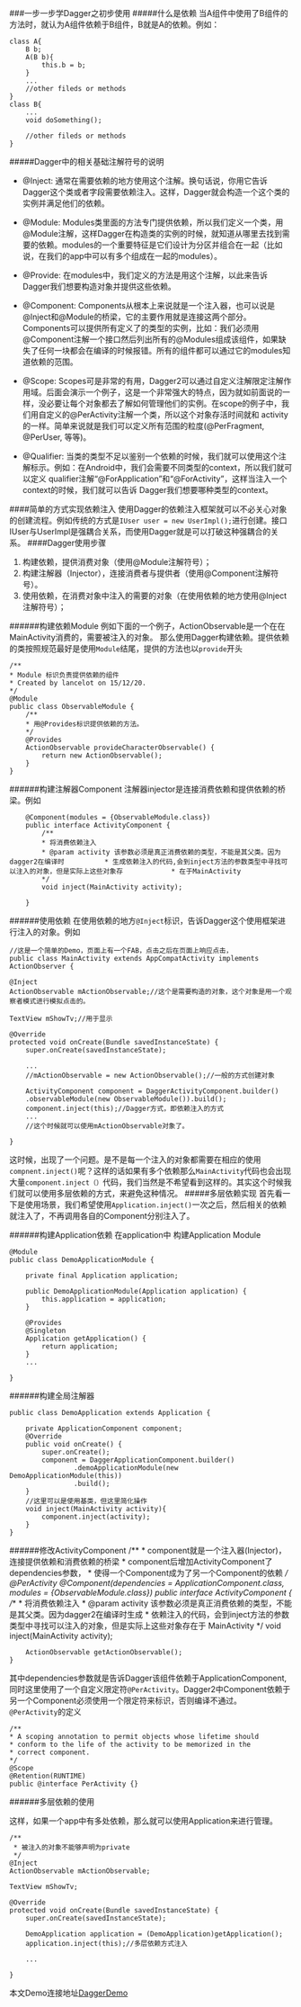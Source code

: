 ###一步一步学Dagger之初步使用
#####什么是依赖
当A组件中使用了B组件的方法时，就认为A组件依赖于B组件，B就是A的依赖。例如：  
				
	class A{
		B b;
		A(B b){
			this.b = b;
		}
		...
		//other fileds or methods
	}
	class B{
		...
		void doSomething();
		
		//other fileds or methods
	}
#####Dagger中的相关基础注解符号的说明
>
* @Inject: 通常在需要依赖的地方使用这个注解。换句话说，你用它告诉Dagger这个类或者字段需要依赖注入。这样，Dagger就会构造一个这个类的实例并满足他们的依赖。
>
* @Module: Modules类里面的方法专门提供依赖，所以我们定义一个类，用@Module注解，这样Dagger在构造类的实例的时候，就知道从哪里去找到需要的依赖。modules的一个重要特征是它们设计为分区并组合在一起（比如说，在我们的app中可以有多个组成在一起的modules）。
>
* @Provide: 在modules中，我们定义的方法是用这个注解，以此来告诉Dagger我们想要构造对象并提供这些依赖。
>
* @Component: Components从根本上来说就是一个注入器，也可以说是@Inject和@Module的桥梁，它的主要作用就是连接这两个部分。 Components可以提供所有定义了的类型的实例，比如：我们必须用@Component注解一个接口然后列出所有的@Modules组成该组件，如果缺失了任何一块都会在编译的时候报错。所有的组件都可以通过它的modules知道依赖的范围。
>
* @Scope: Scopes可是非常的有用，Dagger2可以通过自定义注解限定注解作用域。后面会演示一个例子，这是一个非常强大的特点，因为就如前面说的一样，没必要让每个对象都去了解如何管理他们的实例。在scope的例子中，我们用自定义的@PerActivity注解一个类，所以这个对象存活时间就和 activity的一样。简单来说就是我们可以定义所有范围的粒度(@PerFragment, @PerUser, 等等)。
>
* @Qualifier: 当类的类型不足以鉴别一个依赖的时候，我们就可以使用这个注解标示。例如：在Android中，我们会需要不同类型的context，所以我们就可以定义 qualifier注解“@ForApplication”和“@ForActivity”，这样当注入一个context的时候，我们就可以告诉 Dagger我们想要哪种类型的context。



####简单的方式实现依赖注入
使用Dagger的依赖注入框架就可以不必关心对象的创建流程。例如传统的方式是`IUser user = new UserImpl();`进行创建。接口IUser与UserImpl是强耦合关系，而使用Dagger就是可以打破这种强耦合的关系。
####Dagger使用步骤
1. 构建依赖，提供消费对象（使用@Module注解符号）；  
2. 构建注解器（Injector），连接消费者与提供者（使用@Component注解符号）。
3. 使用依赖，在消费对象中注入的需要的对象（在使用依赖的地方使用@Inject注解符号）； 

######构建依赖Module
例如下面的一个例子，ActionObservable是一个在在MainActivity消费的，需要被注入的对象。
那么使用Dagger构建依赖。提供依赖的类按照规范最好是使用`Module`结尾，提供的方法也以`provide`开头
	
	/**
	* Module 标识负责提供依赖的组件
	* Created by lancelot on 15/12/20.
	*/
	@Module
	public class ObservableModule {
    	/**
     	* 用@Provides标识提供依赖的方法。
     	*/
    	@Provides
    	ActionObservable provideCharacterObservable() {
        	return new ActionObservable();
    	}
	}
######构建注解器Component
注解器injector是连接消费依赖和提供依赖的桥梁。例如
		
		@Component(modules = {ObservableModule.class})
		public interface ActivityComponent {
    		/**
     		* 将消费依赖注入
     		* @param activity 该参数必须是真正消费依赖的类型，不能是其父类。因为dagger2在编译时			* 生成依赖注入的代码,会到inject方法的参数类型中寻找可以注入的对象，但是实际上这些对象存			* 在于MainActivity
     		*/
    		void inject(MainActivity activity);

		} 
######使用依赖
在使用依赖的地方`@Inject`标识，告诉Dagger这个使用框架进行注入的对象。例如
	
	//这是一个简单的Demo，页面上有一个FAB，点击之后在页面上响应点击，
	public class MainActivity extends AppCompatActivity implements ActionObserver {
    
    @Inject
    ActionObservable mActionObservable;//这个是需要构造的对象，这个对象是用一个观察者模式进行模拟点击的。

    TextView mShowTv;//用于显示

    @Override
    protected void onCreate(Bundle savedInstanceState) {
        super.onCreate(savedInstanceState);
        
        ...
		//mActionObservable = new ActionObservable();//一般的方式创建对象
		
		ActivityComponent component = DaggerActivityComponent.builder()
		.observableModule(new ObservableModule()).build();
	    component.inject(this);//Dagger方式，即依赖注入的方式
        ...
        //这个时候就可以使用mActionObservable对象了。

    }

这时候，出现了一个问题。是不是每一个注入的对象都需要在相应的使用`compnent.inject()`呢？这样的话如果有多个依赖那么`MainActivity`代码也会出现大量`component.inject（）`代码，我们当然是不希望看到这样的。其实这个时候我们就可以使用多层依赖的方式，来避免这种情况。
#####多层依赖实现
首先看一下是使用场景，我们希望使用`Application.inject()`一次之后，然后相关的依赖就注入了，不再调用各自的Component分别注入了。

######构建Application依赖
在application中 构建Application Module 

	@Module
	public class DemoApplicationModule {

    	private final Application application;

    	public DemoApplicationModule(Application application) {
        	this.application = application;
    	}

    	@Provides
    	@Singleton
    	Application getApplication() {
        	return application;
    	}
    	...

	}
######构建全局注解器


	public class DemoApplication extends Application {

    	private ApplicationComponent component;
    	@Override
    	public void onCreate() {
        	super.onCreate();
        	component = DaggerApplicationComponent.builder()
                	.demoApplicationModule(new DemoApplicationModule(this))
                	.build();
    	}
		//这里可以是使用基类，但这里简化操作
    	void inject(MainActivity activity){
        	component.inject(activity);
    	}
	}

######修改ActivityComponent
	/**
	* component就是一个注入器(Injector)，连接提供依赖和消费依赖的桥梁
    * component后增加ActivityComponent了dependencies参数，
    * 使得一个Component成为了另一个Component的依赖
    */
    @PerActivity
    @Component(dependencies = ApplicationComponent.class,
    modules =  {ObservableModule.class})
    public interface ActivityComponent {
    	/**
     	* 将消费依赖注入
     	* @param activity 该参数必须是真正消费依赖的类型，不能是其父类。因为dagger2在编译时生成		* 依赖注入的代码，会到inject方法的参数类型中寻找可以注入的对象，但是实际上这些对象存在于			MainActivity
     	*/
    	void inject(MainActivity activity);

    	ActionObservable getActionObservable();
	}
其中dependencies参数就是告诉Dagger该组件依赖于ApplicationComponent,同时这里使用了一个自定义限定符`@PerActivity`。Dagger2中Component依赖于另一个Component必须使用一个限定符来标识，否则编译不通过。  
`@PerActivity`的定义

	/**
	* A scoping annotation to permit objects whose lifetime should
    * conform to the life of the activity to be memorized in the
    * correct component.
    */
	@Scope
	@Retention(RUNTIME)
	public @interface PerActivity {}

######多层依赖的使用

这样，如果一个app中有多处依赖，那么就可以使用Application来进行管理。

	/**
     * 被注入的对象不能够声明为private
     */
    @Inject
    ActionObservable mActionObservable;

    TextView mShowTv;

    @Override
    protected void onCreate(Bundle savedInstanceState) {
        super.onCreate(savedInstanceState);

        DemoApplication application = (DemoApplication)getApplication();
        application.inject(this);//多层依赖方式注入

        ...
        
    }
本文Demo连接地址[DaggerDemo](https://github.com/ACCoder/DraggerDemo)